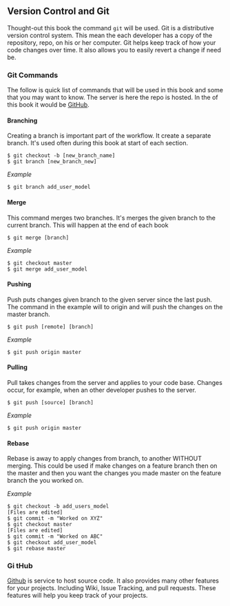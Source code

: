 ## Version Control and GitThought-out this book the command `git` will be used. Git is a distributive  version control system. This mean the each developer has a copy of the repository, repo, on his or her computer. Git helps keep track of how your code changes over time. It also allows you to easily revert a change if need be.### Git CommandsThe follow is quick list of commands that will be used in this book and some that you may want to know. The server is here the repo is hosted. In the of this book it would be [GitHub](http://gituhub.com).#### BranchingCreating a branch is important part of the workflow. It create a separate branch. It's used often during this book at start of each section.	$ git checkout -b [new_branch_name]	$ git branch [new_branch_new]*Example*	$ git branch add_user_model#### MergeThis command merges two branches. It's merges the given branch to the current branch. This will happen at the end of each book	$ git merge [branch]*Example*	$ git checkout master	$ git merge add_user_model	#### Pushing Push puts changes given branch to the given server since the last push. The command in the example will to origin and will push the changes on the master branch.	$ git push [remote] [branch]*Example*	$ git push origin master	#### PullingPull takes changes from the server and applies to your code base. Changes occur, for example, when an other developer pushes to the server.   	$ git push [source] [branch]*Example*	$ git push origin master#### RebaseRebase is away to apply changes from branch, to another WITHOUT merging. This could be used if make changes on a feature branch then on the master and then you want the changes you made master on the feature branch the you worked on.*Example*	$ git checkout -b add_users_model	[Files are edited]	$ git commit -m "Worked on XYZ"	$ git checkout master	[Files are edited]	$ git commit -m "Worked on ABC"	$ git checkout add_user_model	$ git rebase master### Gi	tHub[Github](https://github.com) is service to host source code. It also provides many other features for your projects. Including Wiki, Issue Tracking, and pull requests. These features will help you keep track of your projects.